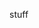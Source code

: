 <!--
SPDX-FileCopyrightText: 2022 Vasco Dias <m+git@vascorsd.com>

SPDX-License-Identifier: CC-BY-SA-4.0
-->

stuff
